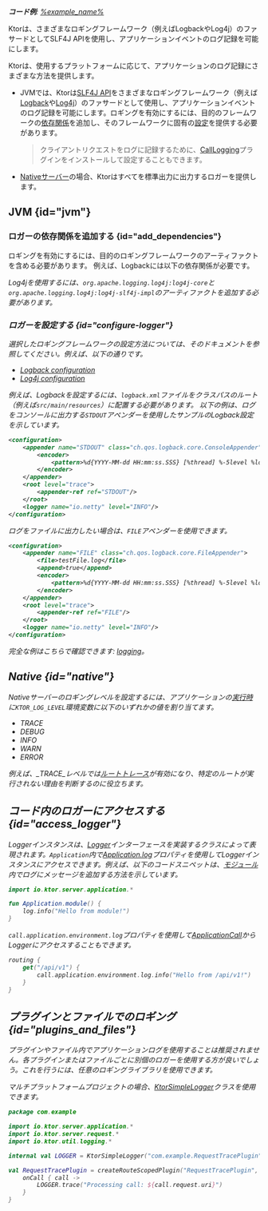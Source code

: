 [//]: # (title: Ktorサーバーでのロギング)

<show-structure for="chapter" depth="2"/>

<tldr>
<var name="example_name" value="logging"/>
<p>
    <b>コード例</b>:
    <a href="https://github.com/ktorio/ktor-documentation/tree/%ktor_version%/codeSnippets/snippets/%example_name%">
        %example_name%
    </a>
</p>
</tldr>

<link-summary>
Ktorは、さまざまなロギングフレームワーク（例えばLogbackやLog4j）のファサードとしてSLF4J APIを使用し、アプリケーションイベントのログ記録を可能にします。
</link-summary>

Ktorは、使用するプラットフォームに応じて、アプリケーションのログ記録にさまざまな方法を提供します。

- JVMでは、Ktorは[SLF4J API](http://www.slf4j.org/)をさまざまなロギングフレームワーク（例えば[Logback](https://logback.qos.ch/)や[Log4j](https://logging.apache.org/log4j)）のファサードとして使用し、アプリケーションイベントのログ記録を可能にします。ロギングを有効にするには、目的のフレームワークの[依存関係](#add_dependencies)を追加し、そのフレームワークに固有の[設定](#configure-logger)を提供する必要があります。
  > クライアントリクエストをログに記録するために、[CallLogging](server-call-logging.md)プラグインをインストールして設定することもできます。
- [Nativeサーバー](server-native.md)の場合、Ktorはすべてを標準出力に出力するロガーを提供します。

## JVM {id="jvm"}
### ロガーの依存関係を追加する {id="add_dependencies"}
ロギングを有効にするには、目的のロギングフレームワークのアーティファクトを含める必要があります。
例えば、Logbackには以下の依存関係が必要です。

<var name="group_id" value="ch.qos.logback"/>
<var name="artifact_name" value="logback-classic"/>
<var name="version" value="logback_version"/>
<Tabs group="languages">
    <TabItem title="Gradle (Kotlin)" group-key="kotlin">
        <code-block lang="Kotlin" code="            implementation(&quot;%group_id%:%artifact_name%:$%version%&quot;)"/>
    </TabItem>
    <TabItem title="Gradle (Groovy)" group-key="groovy">
        <code-block lang="Groovy" code="            implementation &quot;%group_id%:%artifact_name%:$%version%&quot;"/>
    </TabItem>
    <TabItem title="Maven" group-key="maven">
        <code-block lang="XML" code="            &lt;dependency&gt;&#10;                &lt;groupId&gt;%group_id%&lt;/groupId&gt;&#10;                &lt;artifactId&gt;%artifact_name%&lt;/artifactId&gt;&#10;                &lt;version&gt;${%version%}&lt;/version&gt;&#10;            &lt;/dependency&gt;"/>
    </TabItem>
</Tabs>

Log4jを使用するには、`org.apache.logging.log4j:log4j-core`と`org.apache.logging.log4j:log4j-slf4j-impl`のアーティファクトを追加する必要があります。

### ロガーを設定する {id="configure-logger"}

選択したロギングフレームワークの設定方法については、そのドキュメントを参照してください。例えば、以下の通りです。
- [Logback configuration](http://logback.qos.ch/manual/configuration.html)
- [Log4j configuration](https://logging.apache.org/log4j/2.x/manual/configuration.html)

例えば、Logbackを設定するには、`logback.xml`ファイルをクラスパスのルート（例えば`src/main/resources`）に配置する必要があります。
以下の例は、ログをコンソールに出力する`STDOUT`アペンダーを使用したサンプルのLogback設定を示しています。

```xml
<configuration>
    <appender name="STDOUT" class="ch.qos.logback.core.ConsoleAppender">
        <encoder>
            <pattern>%d{YYYY-MM-dd HH:mm:ss.SSS} [%thread] %-5level %logger{36} - %msg%n</pattern>
        </encoder>
    </appender>
    <root level="trace">
        <appender-ref ref="STDOUT"/>
    </root>
    <logger name="io.netty" level="INFO"/>
</configuration>
```

ログをファイルに出力したい場合は、`FILE`アペンダーを使用できます。

```xml
<configuration>
    <appender name="FILE" class="ch.qos.logback.core.FileAppender">
        <file>testFile.log</file>
        <append>true</append>
        <encoder>
            <pattern>%d{YYYY-MM-dd HH:mm:ss.SSS} [%thread] %-5level %logger{36} - %msg%n</pattern>
        </encoder>
    </appender>
    <root level="trace">
        <appender-ref ref="FILE"/>
    </root>
    <logger name="io.netty" level="INFO"/>
</configuration>
```

完全な例はこちらで確認できます: [logging](https://github.com/ktorio/ktor-documentation/tree/%ktor_version%/codeSnippets/snippets/logging)。

## Native {id="native"}

Nativeサーバーのロギングレベルを設定するには、アプリケーションの[実行時](server-run.md)に`KTOR_LOG_LEVEL`環境変数に以下のいずれかの値を割り当てます。
- _TRACE_
- _DEBUG_
- _INFO_
- _WARN_
- _ERROR_

例えば、_TRACE_レベルでは[ルートトレース](server-routing.md#trace_routes)が有効になり、特定のルートが実行されない理由を判断するのに役立ちます。

## コード内のロガーにアクセスする {id="access_logger"}
Loggerインスタンスは、[Logger](https://api.ktor.io/ktor-utils/io.ktor.util.logging/-logger/index.html)インターフェースを実装するクラスによって表現されます。`Application`内で[Application.log](https://api.ktor.io/ktor-server/ktor-server-core/io.ktor.server.application/log.html)プロパティを使用してLoggerインスタンスにアクセスできます。例えば、以下のコードスニペットは、[モジュール](server-modules.md)内でログにメッセージを追加する方法を示しています。

```kotlin
import io.ktor.server.application.*

fun Application.module() {
    log.info("Hello from module!")
}
```

`call.application.environment.log`プロパティを使用して[ApplicationCall](https://api.ktor.io/ktor-server/ktor-server-core/io.ktor.server.application/-application-call/index.html)からLoggerにアクセスすることもできます。

```kotlin
routing {
    get("/api/v1") {
        call.application.environment.log.info("Hello from /api/v1!")
    }
}
```

## プラグインとファイルでのロギング {id="plugins_and_files"}

プラグインやファイル内でアプリケーションログを使用することは推奨されません。各プラグインまたはファイルごとに別個のロガーを使用する方が良いでしょう。これを行うには、任意のロギングライブラリを使用できます。

マルチプラットフォームプロジェクトの場合、[KtorSimpleLogger](https://api.ktor.io/ktor-utils/io.ktor.util.logging/-ktor-simple-logger.html)クラスを使用できます。

```kotlin
package com.example

import io.ktor.server.application.*
import io.ktor.server.request.*
import io.ktor.util.logging.*

internal val LOGGER = KtorSimpleLogger("com.example.RequestTracePlugin")

val RequestTracePlugin = createRouteScopedPlugin("RequestTracePlugin", { }) {
    onCall { call ->
        LOGGER.trace("Processing call: ${call.request.uri}")
    }
}